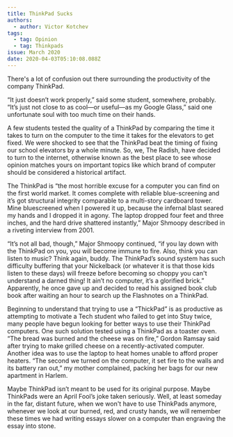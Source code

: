 ```yaml
---
title: ThinkPad Sucks
authors:
  - author: Victor Kotchev
tags:
  - tag: Opinion
  - tag: Thinkpads
issue: March 2020
date: 2020-04-03T05:10:08.088Z
---
```

There's a lot of confusion out there surrounding the productivity of the company ThinkPad. 

“It just doesn’t work properly,” said some student, somewhere, probably. “It’s just not close to as cool—or useful—as my Google Glass,” said one unfortunate soul with too much time on their hands. 

A few students tested the quality of a ThinkPad by comparing the time it takes to turn on the computer to the time it takes for the elevators to get fixed. We were shocked to see that the ThinkPad beat the timing of fixing our school elevators by a whole minute. So, we, The Radish, have decided to turn to the internet, otherwise known as the best place to see whose opinion matches yours on important topics like which brand of computer should be considered a historical artifact. 

The ThinkPad is “the most horrible excuse for a computer you can find on the first world market. It comes complete with reliable blue-screening and it’s got structural integrity comparable to a multi-story cardboard tower. Mine bluescreened when I powered it up, because the infernal blast seared my hands and I dropped it in agony. The laptop dropped four feet and three inches, and the hard drive shattered instantly,” Major Shmoopy described in a riveting interview from 2001. 

“It’s not all bad, though,” Major Shmoopy continued, “if you lay down with the ThinkPad on you, you will become immune to fire. Also, think you can listen to music? Think again, buddy. The ThinkPad’s sound system has such difficulty buffering that your Nickelback (or whatever it is that those kids listen to these days) will freeze before becoming so choppy you can't understand a darned thing! It ain’t no computer, it’s a glorified brick.”  Apparently, he once gave up and decided to read his assigned book club book after waiting an hour to search up the Flashnotes on a ThinkPad. 

Beginning to understand that trying to use a “ThickPad” is as productive as attempting to motivate a Tech student who failed to get into Stuy twice, many people have begun looking for better ways to use their ThinkPad computers. One such solution tested using a ThinkPad as a toaster oven. “The bread was burned and the cheese was on fire,” Gordon Ramsay said after trying to make grilled cheese on a recently-activated computer.
Another idea was to use the laptop to heat homes unable to afford proper heaters. “The second we turned on the computer, it set fire to the walls and its battery ran out,” my mother complained, packing her bags for our new apartment in Harlem. 

Maybe ThinkPad isn’t meant to be used for its original purpose. Maybe ThinkPads were an April Fool’s joke taken seriously. Well, at least someday in the far, distant future, when we won't have to use ThinkPads anymore, whenever we look at our burned, red, and crusty hands, we will remember these times we had writing essays slower on a computer than engraving the essay into stone.